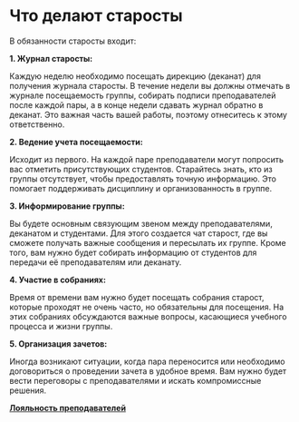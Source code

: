 # Что делают старосты

В обязанности старосты входит:

**1. Журнал старосты:**

Каждую неделю необходимо посещать дирекцию (деканат) для получения журнала старосты. В течение недели вы должны отмечать в журнале посещаемость группы, собирать подписи преподавателей после каждой пары, а в конце недели сдавать журнал обратно в деканат. Это важная часть вашей работы, поэтому отнеситесь к этому ответственно.

**2. Ведение учета посещаемости:**

Исходит из первого. На каждой паре преподаватели могут попросить вас отметить присутствующих студентов. Старайтесь знать, кто из группы отсутствует, чтобы предоставлять точную информацию. Это помогает поддерживать дисциплину и организованность в группе.

**3. Информирование группы:**

Вы будете основным связующим звеном между преподавателями, деканатом и студентами. Для этого создается чат старост, где вы сможете получать важные сообщения и пересылать их группе. Кроме того, вам нужно будет собирать информацию от студентов для передачи её преподавателям или деканату.

**4. Участие в собраниях:**

Время от времени вам нужно будет посещать собрания старост, которые проходят не очень часто, но обязательны для посещения. На этих собраниях обсуждаются важные вопросы, касающиеся учебного процесса и жизни группы.

**5. Организация зачетов:**

Иногда возникают ситуации, когда пара переносится или необходимо договориться о проведении зачета в удобное время. Вам нужно будет вести переговоры с преподавателями и искать компромиссные решения.

[**Лояльность преподавателей**](%D0%9B%D0%BE%D1%8F%D0%BB%D1%8C%D0%BD%D0%BE%D1%81%D1%82%D1%8C%20%D0%BF%D1%80%D0%B5%D0%BF%D0%BE%D0%B4%D0%B0%D0%B2%D0%B0%D1%82%D0%B5%D0%BB%D0%B5%D0%B8%CC%86%2020c8b98bbd5c81609fb8c75afe35be8f.md)